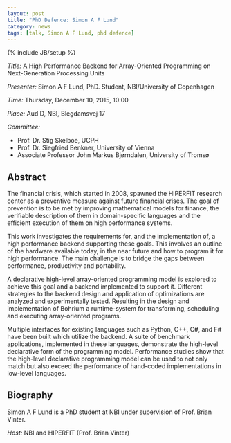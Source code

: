 ```yaml
---
layout: post
title: "PhD Defence: Simon A F Lund"
category: news
tags: [talk, Simon A F Lund, phd defence]
---
```

{% include JB/setup %}

_Title:_ A High Performance Backend for Array-Oriented Programming on Next-Generation Processing Units

_Presenter:_ Simon A F Lund, PhD. Student, NBI/University of Copenhagen

_Time:_ Thursday, December 10, 2015, 10:00

_Place:_ Aud D, NBI, Blegdamsvej 17

_Committee:_ 

- Prof. Dr. Stig Skelboe, UCPH
- Prof. Dr. Siegfried Benkner, University of Vienna
- Associate Professor John Markus Bjørndalen, University of Tromsø

## Abstract

The financial crisis, which started in 2008, spawned the HIPERFIT
research center as a preventive measure against future financial
crises. The goal of prevention is to be met by improving mathematical
models for finance, the verifiable description of them in
domain-specific languages and the efficient execution of them on high
performance systems.

This work investigates the requirements for, and the implementation
of, a high performance backend supporting these goals. This involves
an outline of the hardware available today, in the near future and how
to program it for high performance. The main challenge is to bridge
the gaps between performance, productivity and portability.

A declarative high-level array-oriented programming model is explored
to achieve this goal and a backend implemented to support
it. Different strategies to the backend design and application of
optimizations are analyzed and experimentally tested. Resulting in the
design and implementation of Bohrium a runtime-system for
transforming, scheduling and executing array-oriented programs.

Multiple interfaces for existing languages such as Python, C++, C#,
and F# have been built which utilize the backend. A suite of benchmark
applications, implemented in these languages, demonstrate the
high-level declarative form of the programming model. Performance
studies show that the high-level declarative programming model can be
used to not only match but also exceed the performance of hand-coded
implementations in low-level languages.

## Biography

Simon A F Lund is a PhD student at NBI under supervision of Prof. Brian Vinter.

_Host:_ NBI and HIPERFIT (Prof. Brian Vinter)